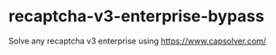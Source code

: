 # recaptcha-v3-enterprise-bypass
Solve any recaptcha v3 enterprise using https://www.capsolver.com/



                                                                                                                                                                        